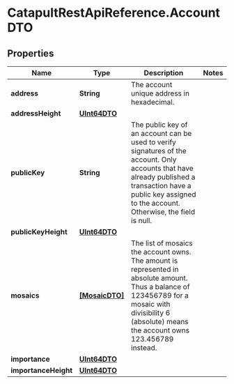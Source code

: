 # CatapultRestApiReference.AccountDTO

## Properties
Name | Type | Description | Notes
------------ | ------------- | ------------- | -------------
**address** | **String** | The account unique address in hexadecimal.  | 
**addressHeight** | [**UInt64DTO**](UInt64DTO.md) |  | 
**publicKey** | **String** | The public key of an account can be used to verify signatures of the account. Only accounts that have already published a transaction have a public key assigned to the account. Otherwise, the field is null.  | 
**publicKeyHeight** | [**UInt64DTO**](UInt64DTO.md) |  | 
**mosaics** | [**[MosaicDTO]**](MosaicDTO.md) | The list of mosaics the account owns. The amount is represented in absolute amount. Thus a balance of 123456789 for a mosaic with divisibility 6 (absolute) means the account owns 123.456789 instead.  | 
**importance** | [**UInt64DTO**](UInt64DTO.md) |  | 
**importanceHeight** | [**UInt64DTO**](UInt64DTO.md) |  | 


